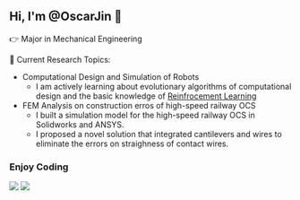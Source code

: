 ## Hi, I'm @OscarJin 👋

👉 Major in Mechanical Engineering

👀 Current Research Topics:
- Computational Design and Simulation of Robots
  - I am actively learning about evolutionary algorithms of computational design and the basic knowledge of [Reinfrocement Learning](https://oscarjin.github.io/categories/rl/)
- FEM Analysis on construction erros of high-speed railway OCS
  - I built a simulation model for the high-speed railway OCS in Solidworks and ANSYS.
  - I proposed a novel solution that integrated cantilevers and wires to eliminate the errors on straighness of contact wires.

### Enjoy Coding

![](https://github-readme-stats.vercel.app/api?username=OscarJin)
![](https://github-readme-stats.vercel.app/api/top-langs/?username=OscarJin&layout=compact&langs_count=6)
